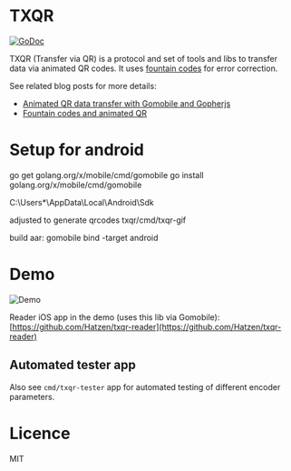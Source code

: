 # TXQR

[![GoDoc](https://godoc.org/github.com/Hatzen/txqr?status.svg)](https://godoc.org/github.com/Hatzen/txqr)

TXQR (Transfer via QR) is a protocol and set of tools and libs to transfer data via animated QR codes. It uses [fountain codes](https://en.wikipedia.org/wiki/Fountain_code) for error correction.

See related blog posts for more details:
 - [Animated QR data transfer with Gomobile and Gopherjs](https://Hatzen.github.io/posts/animatedqr/)
 - [Fountain codes and animated QR](https://Hatzen.github.io/posts/fountaincodes/)

# Setup for android 

go get golang.org/x/mobile/cmd/gomobile
go install golang.org/x/mobile/cmd/gomobile

C:\Users\*\AppData\Local\Android\Sdk


adjusted to generate qrcodes
txqr/cmd/txqr-gif


build aar:
gomobile bind -target android

# Demo

![Demo](./docs/demo.gif)

Reader iOS app in the demo (uses this lib via Gomobile): [https://github.com/Hatzen/txqr-reader](https://github.com/Hatzen/txqr-reader)

## Automated tester app
Also see `cmd/txqr-tester` app for automated testing of different encoder parameters.

# Licence

MIT
